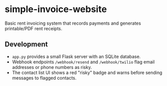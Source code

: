 # simple-invoice-website

Basic rent invoicing system that records payments and generates printable/PDF rent receipts.

## Development

- `app.py` provides a small Flask server with an SQLite database.
- Webhook endpoints `/webhook/resend` and `/webhook/twilio` flag email addresses or phone numbers as risky.
- The contact list UI shows a red "risky" badge and warns before sending messages to flagged contacts.
